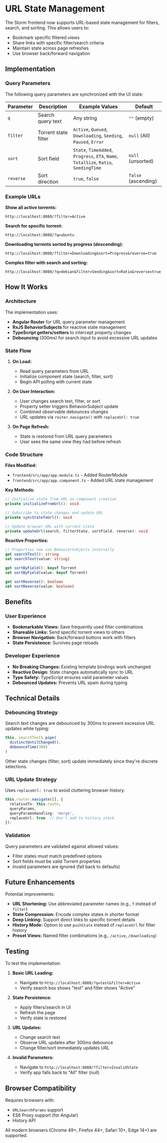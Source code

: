 # URL State Management

The Storm frontend now supports URL-based state management for filters, search, and sorting. This allows users to:
- Bookmark specific filtered views
- Share links with specific filter/search criteria
- Maintain state across page refreshes
- Use browser back/forward navigation

## Implementation

### Query Parameters

The following query parameters are synchronized with the UI state:

| Parameter | Description | Example Values | Default |
|-----------|-------------|----------------|---------|
| `q` | Search query text | Any string | `""` (empty) |
| `filter` | Torrent state filter | `Active`, `Queued`, `Downloading`, `Seeding`, `Paused`, `Error` | `null` (All) |
| `sort` | Sort field | `State`, `TimeAdded`, `Progress`, `ETA`, `Name`, `TotalSize`, `Ratio`, `SeedingTime` | `null` (unsorted) |
| `reverse` | Sort direction | `true`, `false` | `false` (ascending) |

### Example URLs

**Show all active torrents:**
```
http://localhost:8080/?filter=Active
```

**Search for specific torrent:**
```
http://localhost:8080/?q=ubuntu
```

**Downloading torrents sorted by progress (descending):**
```
http://localhost:8080/?filter=Downloading&sort=Progress&reverse=true
```

**Complex filter with search and sorting:**
```
http://localhost:8080/?q=debian&filter=Seeding&sort=Ratio&reverse=true
```

## How It Works

### Architecture

The implementation uses:
- **Angular Router** for URL query parameter management
- **RxJS BehaviorSubjects** for reactive state management
- **TypeScript getters/setters** to intercept property changes
- **Debouncing** (300ms) for search input to avoid excessive URL updates

### State Flow

1. **On Load:**
   - Read query parameters from URL
   - Initialize component state (search, filter, sort)
   - Begin API polling with current state

2. **On User Interaction:**
   - User changes search text, filter, or sort
   - Property setter triggers BehaviorSubject update
   - Combined observable debounces changes
   - URL updates via `router.navigate()` with `replaceUrl: true`

3. **On Page Refresh:**
   - State is restored from URL query parameters
   - User sees the same view they had before refresh

### Code Structure

**Files Modified:**
- `frontend/src/app/app.module.ts` - Added RouterModule
- `frontend/src/app/app.component.ts` - Added URL state management

**Key Methods:**
```typescript
// Initialize state from URL on component creation
private initializeFromUrl(): void

// Subscribe to state changes and update URL
private syncStateToUrl(): void

// Update browser URL with current state
private updateUrl(search, filterState, sortField, reverse): void
```

**Reactive Properties:**
```typescript
// Properties now use BehaviorSubjects internally
get searchText(): string
set searchText(value: string)

get sortByField(): keyof Torrent
set sortByField(value: keyof Torrent)

get sortReverse(): boolean
set sortReverse(value: boolean)
```

## Benefits

### User Experience
- **Bookmarkable Views:** Save frequently used filter combinations
- **Shareable Links:** Send specific torrent views to others
- **Browser Navigation:** Back/forward buttons work with filters
- **State Persistence:** Survives page reloads

### Developer Experience
- **No Breaking Changes:** Existing template bindings work unchanged
- **Reactive Design:** State changes automatically sync to URL
- **Type Safety:** TypeScript ensures valid parameter values
- **Debounced Updates:** Prevents URL spam during typing

## Technical Details

### Debouncing Strategy

Search text changes are debounced by 300ms to prevent excessive URL updates while typing:

```typescript
this._searchText$.pipe(
  distinctUntilChanged(),
  debounceTime(300)
)
```

Other state changes (filter, sort) update immediately since they're discrete selections.

### URL Update Strategy

Uses `replaceUrl: true` to avoid cluttering browser history:

```typescript
this.router.navigate([], {
  relativeTo: this.route,
  queryParams,
  queryParamsHandling: 'merge',
  replaceUrl: true  // Don't add to history stack
});
```

### Validation

Query parameters are validated against allowed values:
- Filter states must match predefined options
- Sort fields must be valid Torrent properties
- Invalid parameters are ignored (fall back to defaults)

## Future Enhancements

Potential improvements:
- **URL Shortening:** Use abbreviated parameter names (e.g., `f` instead of `filter`)
- **State Compression:** Encode complex states in shorter format
- **Deep Linking:** Support direct links to specific torrent details
- **History Mode:** Option to use `pushState` instead of `replaceUrl` for filter history
- **Preset Views:** Named filter combinations (e.g., `/active`, `/downloading`)

## Testing

To test the implementation:

1. **Basic URL Loading:**
   - Navigate to `http://localhost:8080/?q=test&filter=Active`
   - Verify search box shows "test" and filter shows "Active"

2. **State Persistence:**
   - Apply filters/search in UI
   - Refresh the page
   - Verify state is restored

3. **URL Updates:**
   - Change search text
   - Observe URL updates after 300ms debounce
   - Change filter/sort immediately updates URL

4. **Invalid Parameters:**
   - Navigate to `http://localhost:8080/?filter=InvalidState`
   - Verify app falls back to "All" filter (null)

## Browser Compatibility

Requires browsers with:
- `URLSearchParams` support
- ES6 Proxy support (for Angular)
- History API

All modern browsers (Chrome 49+, Firefox 44+, Safari 10+, Edge 14+) are supported.
